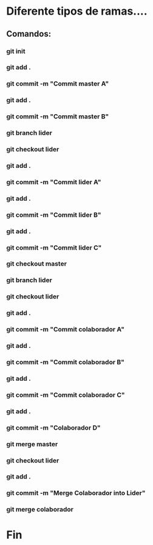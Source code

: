 # Diferente tipos de ramas....
## Comandos:
###  git init
###  git add .
###  git commit -m "Commit master A"
###  git add .
###  git commit -m "Commit master B"
###  git branch lider
###  git checkout lider
###  git add .
###  git commit -m "Commit lider A"
###  git add .
###  git commit -m "Commit lider B"
###  git add .
###  git commit -m "Commit lider C"
###  git checkout master
###  git branch lider
###  git checkout lider
###  git add .
###  git commit -m "Commit colaborador A"
###  git add .
###  git commit -m "Commit colaborador B"
###  git add .
###  git commit -m "Commit colaborador C"
###  git add .
###  git commit -m "Colaborador D"
###  git merge master
###  git checkout lider
###  git add .
###  git commit -m "Merge Colaborador into Lider"
###  git merge  colaborador

# Fin